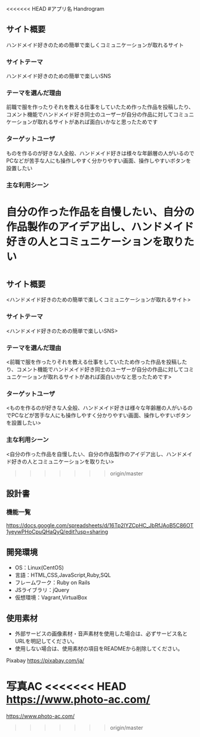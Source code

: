 <<<<<<< HEAD
#アプリ名 Handrogram

## サイト概要
ハンドメイド好きのための簡単で楽しくコミュニケーションが取れるサイト

### サイトテーマ
ハンドメイド好きのための簡単で楽しいSNS

### テーマを選んだ理由
前職で服を作ったりそれを教える仕事をしていたため作った作品を投稿したり、コメント機能でハンドメイド好き同士のユーザーが自分の作品に対してコミュニケーションが取れるサイトがあれば面白いかなと思ったためです

### ターゲットユーザ
ものを作るのが好きな人全般、ハンドメイド好きは様々な年齢層の人がいるのでPCなどが苦手な人にも操作しやすく分かりやすい画面、操作しやすいボタンを設置したい

### 主な利用シーン
自分の作った作品を自慢したい、自分の作品製作のアイデア出し、ハンドメイド好きの人とコミュニケーションを取りたい
=======
# <Handrogram>

## サイト概要
<ハンドメイド好きのための簡単で楽しくコミュニケーションが取れるサイト>

### サイトテーマ
<ハンドメイド好きのための簡単で楽しいSNS>

### テーマを選んだ理由
<前職で服を作ったりそれを教える仕事をしていたため作った作品を投稿したり、コメント機能でハンドメイド好き同士のユーザーが自分の作品に対してコミュニケーションが取れるサイトがあれば面白いかなと思ったためです>

### ターゲットユーザ
<ものを作るのが好きな人全般、ハンドメイド好きは様々な年齢層の人がいるのでPCなどが苦手な人にも操作しやすく分かりやすい画面、操作しやすいボタンを設置したい>

### 主な利用シーン
<自分の作った作品を自慢したい、自分の作品製作のアイデア出し、ハンドメイド好きの人とコミュニケーションを取りたい>
>>>>>>> origin/master

## 設計書

### 機能一覧
<https://docs.google.com/spreadsheets/d/16Tp2lYZCpHC_JbRfJAoB5C86OT1yeywPHoCpuQHaQyQ/edit?usp=sharing>

## 開発環境
- OS：Linux(CentOS)
- 言語：HTML,CSS,JavaScript,Ruby,SQL
- フレームワーク：Ruby on Rails
- JSライブラリ：jQuery
- 仮想環境：Vagrant,VirtualBox

## 使用素材
- 外部サービスの画像素材・音声素材を使用した場合は、必ずサービス名とURLを明記してください。
- 使用しない場合は、使用素材の項目をREADMEから削除してください。

Pixabay
https://pixabay.com/ja/

写真AC
<<<<<<< HEAD
https://www.photo-ac.com/
=======
https://www.photo-ac.com/
>>>>>>> origin/master
